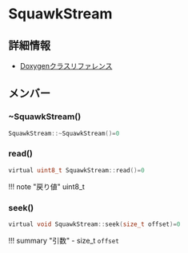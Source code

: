 # SquawkStream



## 詳細情報

- [Doxygenクラスリファレンス](https://lang-ship.com/reference/Arduino/latest/class_squawk_stream.html)

## メンバー

### ~SquawkStream()



```c
SquawkStream::~SquawkStream()=0
```



### read()



```c
virtual uint8_t SquawkStream::read()=0
```

!!! note "戻り値"
	uint8_t



### seek()



```c
virtual void SquawkStream::seek(size_t offset)=0
```

!!! summary "引数"
	- size_t `offset` 



